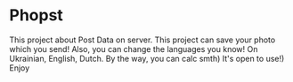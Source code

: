 # Phopst
This project about Post Data on server. This project can save your photo which you send! Also, you can change the languages you know! On Ukrainian, English, Dutch. By the way, you can calc smth)
It's open to use!) Enjoy
